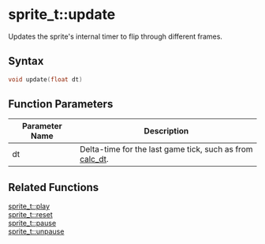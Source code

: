 # sprite_t::update

Updates the sprite's internal timer to flip through different frames.

## Syntax

```cpp
void update(float dt)
```

## Function Parameters

Parameter Name | Description
--- | ---
dt | Delta-time for the last game tick, such as from [calc_dt](https://github.com/RandyGaul/cute_framework/blob/master/doc/time/calc_dt.md).

## Related Functions

[sprite_t::play](https://github.com/RandyGaul/cute_framework/blob/master/doc/graphics/sprite/play.md)  
[sprite_t::reset](https://github.com/RandyGaul/cute_framework/blob/master/doc/graphics/sprite/reset.md)  
[sprite_t::pause](https://github.com/RandyGaul/cute_framework/blob/master/doc/graphics/sprite/pause.md)  
[sprite_t::unpause](https://github.com/RandyGaul/cute_framework/blob/master/doc/graphics/sprite/unpause.md)  
